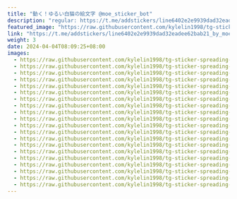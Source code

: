 ```yaml
---
title: "動く！ゆるい白猫の絵文字 @moe_sticker_bot"
description: "regular: https://t.me/addstickers/line6402e2e9939dad32eadee62bab21_by_moe_sticker_bot"
featured_image: "https://raw.githubusercontent.com/kylelin1998/tg-sticker-spreading-worldwide-images/main/img/12484964-6ffb-4d15-8046-2020773917d7.jpg"
link: "https://t.me/addstickers/line6402e2e9939dad32eadee62bab21_by_moe_sticker_bot"
weight: 3
date: 2024-04-04T08:09:25+08:00
images:
  - https://raw.githubusercontent.com/kylelin1998/tg-sticker-spreading-worldwide-images/main/img/12484964-6ffb-4d15-8046-2020773917d7.jpg
  - https://raw.githubusercontent.com/kylelin1998/tg-sticker-spreading-worldwide-images/main/img/aa7db51d-741e-4e27-bdc3-4d1c011c2f84.jpg
  - https://raw.githubusercontent.com/kylelin1998/tg-sticker-spreading-worldwide-images/main/img/89f47030-77fc-40bb-bbba-c3d2217cdcc3.jpg
  - https://raw.githubusercontent.com/kylelin1998/tg-sticker-spreading-worldwide-images/main/img/f8020b86-2559-4c53-b383-7b2746e26659.jpg
  - https://raw.githubusercontent.com/kylelin1998/tg-sticker-spreading-worldwide-images/main/img/1b0bcfcc-e85c-4ce1-acfe-a4b310cc3faa.jpg
  - https://raw.githubusercontent.com/kylelin1998/tg-sticker-spreading-worldwide-images/main/img/ee46da02-adcc-43d3-aacd-15a5d015803b.jpg
  - https://raw.githubusercontent.com/kylelin1998/tg-sticker-spreading-worldwide-images/main/img/4c3c6a3f-a389-4f03-b822-39f98049d368.jpg
  - https://raw.githubusercontent.com/kylelin1998/tg-sticker-spreading-worldwide-images/main/img/beae8615-f981-4398-865f-0f953dfc14e2.jpg
  - https://raw.githubusercontent.com/kylelin1998/tg-sticker-spreading-worldwide-images/main/img/face25de-628c-4aa4-b089-dfc048faea21.jpg
  - https://raw.githubusercontent.com/kylelin1998/tg-sticker-spreading-worldwide-images/main/img/8764e3d2-25a3-429e-b58d-76376020ab27.jpg
  - https://raw.githubusercontent.com/kylelin1998/tg-sticker-spreading-worldwide-images/main/img/cb2192ec-de4c-42c9-ab05-cab89a07dcbd.jpg
  - https://raw.githubusercontent.com/kylelin1998/tg-sticker-spreading-worldwide-images/main/img/da51a2c2-260f-4a14-bfe8-8ca21d42bd60.jpg
  - https://raw.githubusercontent.com/kylelin1998/tg-sticker-spreading-worldwide-images/main/img/7dcae08a-3913-4a87-98b6-46650bcfca18.jpg
  - https://raw.githubusercontent.com/kylelin1998/tg-sticker-spreading-worldwide-images/main/img/7eea3380-2a34-48a7-8f5f-daa76127e6af.jpg
  - https://raw.githubusercontent.com/kylelin1998/tg-sticker-spreading-worldwide-images/main/img/4b3c9989-1e0a-4f40-aaa1-92543f6acec8.jpg
  - https://raw.githubusercontent.com/kylelin1998/tg-sticker-spreading-worldwide-images/main/img/c2aaa0cd-a745-4ca1-81cd-344384e0c40e.jpg
  - https://raw.githubusercontent.com/kylelin1998/tg-sticker-spreading-worldwide-images/main/img/23d1deb7-2cf8-4b25-98c3-c6c349d747e5.jpg
  - https://raw.githubusercontent.com/kylelin1998/tg-sticker-spreading-worldwide-images/main/img/fc260c77-baf0-4a11-b026-408438b17f27.jpg
  - https://raw.githubusercontent.com/kylelin1998/tg-sticker-spreading-worldwide-images/main/img/7469b188-3421-45cc-b0af-878b7ab91028.jpg
  - https://raw.githubusercontent.com/kylelin1998/tg-sticker-spreading-worldwide-images/main/img/513a15bc-9f5b-4886-95fc-9a4a4ece2989.jpg
---
```

